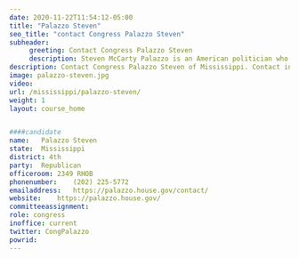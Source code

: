 ```yaml
---
date: 2020-11-22T11:54:12-05:00
title: "Palazzo Steven"
seo_title: "contact Congress Palazzo Steven"
subheader:
     greeting: Contact Congress Palazzo Steven 
     description: Steven McCarty Palazzo is an American politician who has served the U.S. Representative for Mississippi's 4th congressional district since 2011. The district includes Mississippi's Gulf Coast and includes Biloxi, Gulfport, Pascagoula, Laurel and Hattiesburg. Palazzo is a member of the Republican Party.
description: Contact Congress Palazzo Steven of Mississippi. Contact information for Palazzo Steven includes email address, phone number, and mailing address.
image: palazzo-steven.jpg
video: 
url: /mississippi/palazzo-steven/
weight: 1
layout: course_home


####candidate
name:	Palazzo Steven
state:	Mississippi
district: 4th
party:	Republican
officeroom:	2349 RHOB
phonenumber:	(202) 225-5772
emailaddress:	https://palazzo.house.gov/contact/
website:	https://palazzo.house.gov/
committeeassignment: 
role: congress
inoffice: current
twitter: CongPalazzo
powrid: 
---
```


